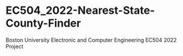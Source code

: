# EC504_2022-Nearest-State-County-Finder
Boston University Electronic and Computer Engineering EC504 2022 Project
